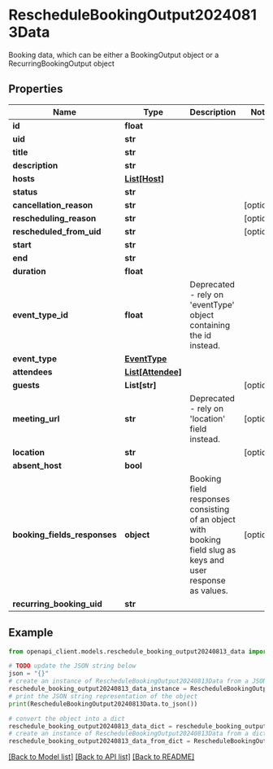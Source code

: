 # RescheduleBookingOutput20240813Data

Booking data, which can be either a BookingOutput object or a RecurringBookingOutput object

## Properties

Name | Type | Description | Notes
------------ | ------------- | ------------- | -------------
**id** | **float** |  | 
**uid** | **str** |  | 
**title** | **str** |  | 
**description** | **str** |  | 
**hosts** | [**List[Host]**](Host.md) |  | 
**status** | **str** |  | 
**cancellation_reason** | **str** |  | [optional] 
**rescheduling_reason** | **str** |  | [optional] 
**rescheduled_from_uid** | **str** |  | [optional] 
**start** | **str** |  | 
**end** | **str** |  | 
**duration** | **float** |  | 
**event_type_id** | **float** | Deprecated - rely on &#39;eventType&#39; object containing the id instead. | 
**event_type** | [**EventType**](EventType.md) |  | 
**attendees** | [**List[Attendee]**](Attendee.md) |  | 
**guests** | **List[str]** |  | [optional] 
**meeting_url** | **str** | Deprecated - rely on &#39;location&#39; field instead. | [optional] 
**location** | **str** |  | [optional] 
**absent_host** | **bool** |  | 
**booking_fields_responses** | **object** | Booking field responses consisting of an object with booking field slug as keys and user response as values. | [optional] 
**recurring_booking_uid** | **str** |  | 

## Example

```python
from openapi_client.models.reschedule_booking_output20240813_data import RescheduleBookingOutput20240813Data

# TODO update the JSON string below
json = "{}"
# create an instance of RescheduleBookingOutput20240813Data from a JSON string
reschedule_booking_output20240813_data_instance = RescheduleBookingOutput20240813Data.from_json(json)
# print the JSON string representation of the object
print(RescheduleBookingOutput20240813Data.to_json())

# convert the object into a dict
reschedule_booking_output20240813_data_dict = reschedule_booking_output20240813_data_instance.to_dict()
# create an instance of RescheduleBookingOutput20240813Data from a dict
reschedule_booking_output20240813_data_from_dict = RescheduleBookingOutput20240813Data.from_dict(reschedule_booking_output20240813_data_dict)
```
[[Back to Model list]](../README.md#documentation-for-models) [[Back to API list]](../README.md#documentation-for-api-endpoints) [[Back to README]](../README.md)


